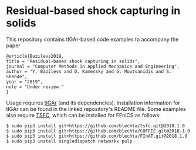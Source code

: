 # Residual-based shock capturing in solids

This repository contains tIGAr-based code examples to accompany the paper
```
@article{Bazilevs2019,
title = "Residual-based shock capturing in solids",
journal = "Computer Methods in Applied Mechanics and Engineering",
author = "Y. Bazilevs and D. Kamensky and G. Moutsanidis and S. Shende",
year = "2019",
note = "Under review."
}
```
Usage requires [tIGAr](https://github.com/david-kamensky/tIGAr) (and its dependencies).  Installation information for tIGAr can be found in the linked repository's README file.  Some examples also require [TSFC](https://doi.org/10.1137/17M1130642), which can be installed for FEniCS as follows:
```
$ sudo pip3 install git+https://github.com/blechta/tsfc.git@2018.1.0
$ sudo pip3 install git+https://github.com/blechta/COFFEE.git@2018.1.0
$ sudo pip3 install git+https://github.com/blechta/FInAT.git@2018.1.0
$ sudo pip3 install singledispatch networkx pulp
```
